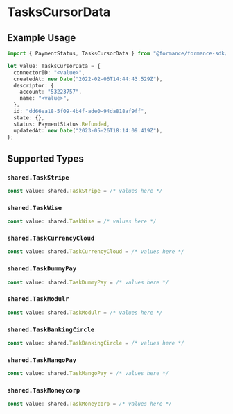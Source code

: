 # TasksCursorData

## Example Usage

```typescript
import { PaymentStatus, TasksCursorData } from "@formance/formance-sdk/sdk/models/shared";

let value: TasksCursorData = {
  connectorID: "<value>",
  createdAt: new Date("2022-02-06T14:44:43.529Z"),
  descriptor: {
    account: "53223757",
    name: "<value>",
  },
  id: "dd66ea18-5f09-4b4f-ade0-94da818af9ff",
  state: {},
  status: PaymentStatus.Refunded,
  updatedAt: new Date("2023-05-26T18:14:09.419Z"),
};
```

## Supported Types

### `shared.TaskStripe`

```typescript
const value: shared.TaskStripe = /* values here */
```

### `shared.TaskWise`

```typescript
const value: shared.TaskWise = /* values here */
```

### `shared.TaskCurrencyCloud`

```typescript
const value: shared.TaskCurrencyCloud = /* values here */
```

### `shared.TaskDummyPay`

```typescript
const value: shared.TaskDummyPay = /* values here */
```

### `shared.TaskModulr`

```typescript
const value: shared.TaskModulr = /* values here */
```

### `shared.TaskBankingCircle`

```typescript
const value: shared.TaskBankingCircle = /* values here */
```

### `shared.TaskMangoPay`

```typescript
const value: shared.TaskMangoPay = /* values here */
```

### `shared.TaskMoneycorp`

```typescript
const value: shared.TaskMoneycorp = /* values here */
```

